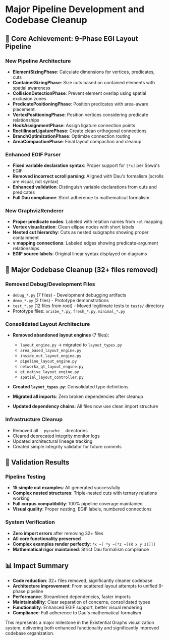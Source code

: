 # Major Pipeline Development and Codebase Cleanup

## 🎯 Core Achievement: 9-Phase EGI Layout Pipeline

### New Pipeline Architecture
- **ElementSizingPhase**: Calculate dimensions for vertices, predicates, cuts
- **ContainerSizingPhase**: Size cuts based on contained elements with spatial awareness
- **CollisionDetectionPhase**: Prevent element overlap using spatial exclusion zones
- **PredicatePositioningPhase**: Position predicates with area-aware placement
- **VertexPositioningPhase**: Position vertices considering predicate relationships
- **HookAssignmentPhase**: Assign ligature connection points
- **RectilinearLigaturePhase**: Create clean orthogonal connections
- **BranchOptimizationPhase**: Optimize connection routing
- **AreaCompactionPhase**: Final layout compaction and cleanup

### Enhanced EGIF Parser
- **Fixed variable declaration syntax**: Proper support for `[*x]` per Sowa's EGIF
- **Removed incorrect scroll parsing**: Aligned with Dau's formalism (scrolls are visual, not syntax)
- **Enhanced validation**: Distinguish variable declarations from cuts and predicates
- **Full Dau compliance**: Strict adherence to mathematical formalism

### New GraphvizRenderer
- **Proper predicate nodes**: Labeled with relation names from `rel` mapping
- **Vertex visualization**: Clean ellipse nodes with short labels
- **Nested cut hierarchy**: Cuts as nested subgraphs showing proper containment
- **ν mapping connections**: Labeled edges showing predicate-argument relationships
- **EGIF source labels**: Original linear syntax displayed on diagrams

## 🧹 Major Codebase Cleanup (32+ files removed)

### Removed Debug/Development Files
- `debug_*.py` (7 files) - Development debugging artifacts
- `demo_*.py` (2 files) - Prototype demonstrations
- `test_*.py` (12 files from root) - Moved legitimate tests to `tests/` directory
- Prototype files: `arisbe_*.py`, `fresh_*.py`, `minimal_*.py`

### Consolidated Layout Architecture
- **Removed abandoned layout engines** (7 files):
  - `layout_engine.py` → migrated to `layout_types.py`
  - `area_based_layout_engine.py`
  - `inside_out_layout_engine.py` 
  - `pipeline_layout_engine.py`
  - `networkx_qt_layout_engine.py`
  - `qt_native_layout_engine.py`
  - `spatial_layout_controller.py`

- **Created `layout_types.py`**: Consolidated type definitions
- **Migrated all imports**: Zero broken dependencies after cleanup
- **Updated dependency chains**: All files now use clean import structure

### Infrastructure Cleanup
- Removed all `__pycache__` directories
- Cleared deprecated integrity monitor logs
- Updated architectural lineage tracking
- Created simple integrity validator for future commits

## 🔬 Validation Results

### Pipeline Testing
- **15 simple cut examples**: All generated successfully
- **Complex nested structures**: Triple-nested cuts with ternary relations working
- **Full corpus compatibility**: 100% pipeline coverage maintained
- **Visual quality**: Proper nesting, EGIF labels, numbered connections

### System Verification
- **Zero import errors** after removing 32+ files
- **All core functionality preserved**
- **Complex examples render perfectly**: `*x ~[ *y ~[*z ~[(R x y z)]]]`
- **Mathematical rigor maintained**: Strict Dau formalism compliance

## 📊 Impact Summary

- **Code reduction**: 32+ files removed, significantly cleaner codebase
- **Architecture improvement**: From scattered layout attempts to unified 9-phase pipeline
- **Performance**: Streamlined dependencies, faster imports
- **Maintainability**: Clear separation of concerns, consolidated types
- **Functionality**: Enhanced EGIF support, better visual rendering
- **Compliance**: Full adherence to Dau's mathematical formalism

This represents a major milestone in the Existential Graphs visualization system, delivering both enhanced functionality and significantly improved codebase organization.
